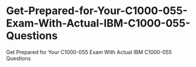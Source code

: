 # Get-Prepared-for-Your-C1000-055-Exam-With-Actual-IBM-C1000-055-Questions
Get Prepared for Your C1000-055 Exam With Actual IBM C1000-055 Questions
